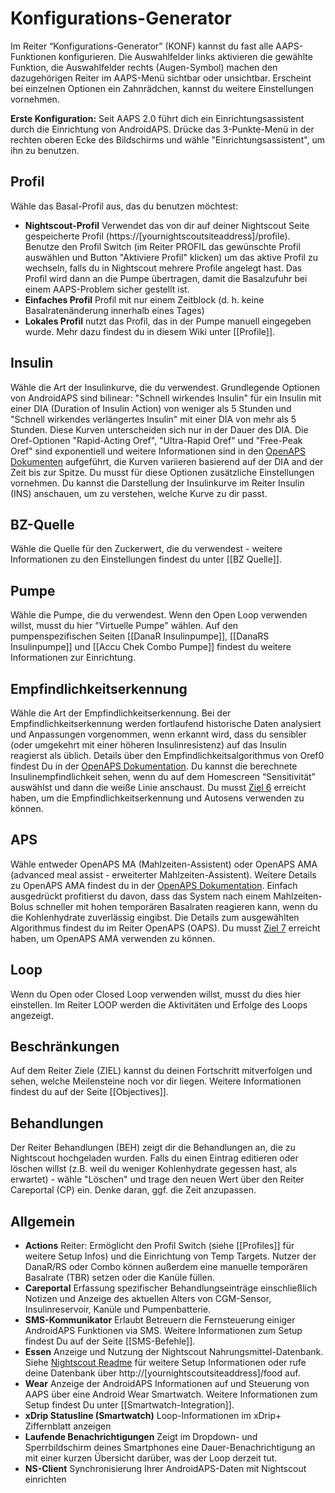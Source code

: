 # Konfigurations-Generator

Im Reiter “Konfigurations-Generator” (KONF) kannst du fast alle AAPS-Funktionen konfigurieren. Die Auswahlfelder links aktivieren die gewählte Funktion, die Auswahlfelder rechts (Augen-Symbol) machen den dazugehörigen Reiter im AAPS-Menü sichtbar oder unsichtbar. Erscheint bei einzelnen Optionen ein Zahnrädchen, kannst du weitere Einstellungen vornehmen.

**Erste Konfiguration:** Seit AAPS 2.0 führt dich ein Einrichtungsassistent durch die Einrichtung von AndroidAPS. Drücke das 3-Punkte-Menü in der rechten oberen Ecke des Bildschirms und wähle "Einrichtungsassistent", um ihn zu benutzen.

## Profil

Wähle das Basal-Profil aus, das du benutzen möchtest:

* **Nightscout-Profil** Verwendet das von dir auf deiner Nightscout Seite gespeicherte Profil (https://[yournightscoutsiteaddress]/profile). Benutze den Profil Switch (im Reiter PROFIL das gewünschte Profil auswählen und Button "Aktiviere Profil" klicken) um das aktive Profil zu wechseln, falls du in Nightscout mehrere Profile angelegt hast. Das Profil wird dann an die Pumpe übertragen, damit die Basalzufuhr bei einem AAPS-Problem sicher gestellt ist.
* **Einfaches Profil** Profil mit nur einem Zeitblock (d. h. keine Basalratenänderung innerhalb eines Tages)
* **Lokales Profil** nutzt das Profil, das in der Pumpe manuell eingegeben wurde. Mehr dazu findest du in diesem Wiki unter [[Profile]].

## Insulin

Wähle die Art der Insulinkurve, die du verwendest. Grundlegende Optionen von AndroidAPS sind bilinear: "Schnell wirkendes Insulin" für ein Insulin mit einer DIA (Duration of Insulin Action) von weniger als 5 Stunden und "Schnell wirkendes verlängertes Insulin" mit einer DIA von mehr als 5 Stunden. Diese Kurven unterscheiden sich nur in der Dauer des DIA. Die Oref-Optionen "Rapid-Acting Oref", "Ultra-Rapid Oref" und "Free-Peak Oref" sind exponentiell und weitere Informationen sind in den [OpenAPS Dokumenten](http://openaps.readthedocs.io/en/latest/docs/While%20You%20Wait%20For%20Gear/understanding-insulin-on-board-calculations.html#understanding-the-new-iob-curves-based-on-exponential-activity-curves) aufgeführt, die Kurven variieren basierend auf der DIA and der Zeit bis zur Spitze. Du musst für diese Optionen zusätzliche Einstellungen vornehmen. Du kannst die Darstellung der Insulinkurve im Reiter Insulin (INS) anschauen, um zu verstehen, welche Kurve zu dir passt.

## BZ-Quelle

Wähle die Quelle für den Zuckerwert, die du verwendest - weitere Informationen zu den Einstellungen findest du unter [[BZ Quelle]].

## Pumpe

Wähle die Pumpe, die du verwendest. Wenn den Open Loop verwenden willst, musst du hier "Virtuelle Pumpe" wählen. Auf den pumpenspezifischen Seiten [[DanaR Insulinpumpe]], [[DanaRS Insulinpumpe]] und [[Accu Chek Combo Pumpe]] findest du weitere Informationen zur Einrichtung.

## Empfindlichkeitserkennung

Wähle die Art der Empfindlichkeitserkennung. Bei der Empfindlichkeitserkennung werden fortlaufend historische Daten analysiert und Anpassungen vorgenommen, wenn erkannt wird, dass du sensibler (oder umgekehrt mit einer höheren Insulinresistenz) auf das Insulin reagierst als üblich. Details über den Empfindlichkeitsalgorithmus von Oref0 findest Du in der [OpenAPS Dokumentation](http://openaps.readthedocs.io/en/latest/docs/walkthrough/phase-4/advanced-features.html#auto-sensitivity-mode). Du kannst die berechnete Insulinempfindlichkeit sehen, wenn du auf dem Homescreen “Sensitivität” auswählst und dann die weiße Linie anschaust. Du musst [Ziel 6](../Usage/Objectives) erreicht haben, um die Empfindlichkeitserkennung und Autosens verwenden zu können.

## APS

Wähle entweder OpenAPS MA (Mahlzeiten-Assistent) oder OpenAPS AMA (advanced meal assist - erweiterter Mahlzeiten-Assistent). Weitere Details zu OpenAPS AMA findest du in der [OpenAPS Dokumentation](http://openaps.readthedocs.io/en/latest/docs/Customize-Iterate/autosens.html#advanced-meal-assist-or-ama). Einfach ausgedrückt profitierst du davon, dass das System nach einem Mahlzeiten-Bolus schneller mit hohen temporären Basalraten reagieren kann, wenn du die Kohlenhydrate zuverlässig eingibst. Die Details zum ausgewählten Algorithmus findest du im Reiter OpenAPS (OAPS). Du musst [Ziel 7](../Usage/Objectives) erreicht haben, um OpenAPS AMA verwenden zu können.

## Loop

Wenn du Open oder Closed Loop verwenden willst, musst du dies hier einstellen. Im Reiter LOOP werden die Aktivitäten und Erfolge des Loops angezeigt.

## Beschränkungen

Auf dem Reiter Ziele (ZIEL) kannst du deinen Fortschritt mitverfolgen und sehen, welche Meilensteine noch vor dir liegen. Weitere Informationen findest du auf der Seite [[Objectives]].

## Behandlungen

Der Reiter Behandlungen (BEH) zeigt dir die Behandlungen an, die zu Nightscout hochgeladen wurden. Falls du einen Eintrag editieren oder löschen willst (z.B. weil du weniger Kohlenhydrate gegessen hast, als erwartet) - wähle "Löschen" und trage den neuen Wert über den Reiter Careportal (CP) ein. Denke daran, ggf. die Zeit anzupassen.

## Allgemein

* **Actions** Reiter: Ermöglicht den Profil Switch (siehe [[Profiles]] für weitere Setup Infos) und die Einrichtung von Temp Targets. Nutzer der DanaR/RS oder Combo können außerdem eine manuelle temporären Basalrate (TBR) setzen oder die Kanüle füllen.
* **Careportal** Erfassung spezifischer Behandlungseinträge einschließlich Notizen und Anzeige des aktuellen Alters von CGM-Sensor, Insulinreservoir, Kanüle und Pumpenbatterie.
* **SMS-Kommunikator** Erlaubt Betreuern die Fernsteuerung einiger AndroidAPS Funktionen via SMS. Weitere Informationen zum Setup findest Du auf der Seite [[SMS-Befehle]].
* **Essen** Anzeige und Nutzung der Nightscout Nahrungsmittel-Datenbank. Siehe [Nightscout Readme](https://github.com/nightscout/cgm-remote-monitor#food-custom-foods) für weitere Setup Informationen oder rufe deine Datenbank über http://[yournightscoutsiteaddress]/food auf.
* **Wear** Anzeige der AndroidAPS Informationen auf und Steuerung von AAPS über eine Android Wear Smartwatch. Weitere Informationen zum Setup findest Du unter [[Smartwatch-Integration]].
* **xDrip Statusline (Smartwatch)** Loop-Informationen im xDrip+ Ziffernblatt anzeigen
* **Laufende Benachrichtigungen** Zeigt im Dropdown- und Sperrbildschirm deines Smartphones eine Dauer-Benachrichtigung an mit einer kurzen Übersicht darüber, was der Loop derzeit tut.
* **NS-Client** Synchronisierung Ihrer AndroidAPS-Daten mit Nightscout einrichten